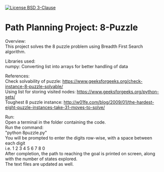 [![License BSD 3-Clause](https://img.shields.io/badge/License-BSD%203--Clause-blue.svg)](https://github.com/shubham1925/8-Puzzle/blob/master/LICENSE)
# Path Planning Project: 8-Puzzle

Overview:\
This project solves the 8 puzzle problem using Breadth First Search algorithm. 

Libraries used:\
numpy: Converting list into arrays for better handling of data

References:\
Check solvability of puzzle: https://www.geeksforgeeks.org/check-instance-8-puzzle-solvable/ \
Using list for storing visited nodes: https://www.geeksforgeeks.org/python-sets/ \
Toughest 8 puzzle instance: http://w01fe.com/blog/2009/01/the-hardest-eight-puzzle-instances-take-31-moves-to-solve/ 

Run:\
Open a terminal in the folder containing the code.\
Run the command:\
"python 8puzzle.py"\
You will be prompted to enter the digits row-wise, with a space between each digit\
i.e. 1 2 3 4 5 6 7 8 0\
After completion, the path to reaching the goal is printed on screen, along with the number of states explored.\
The text files are updated as well.
